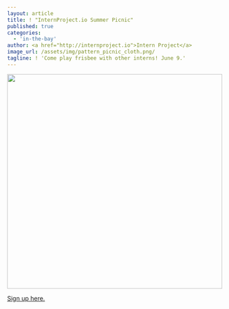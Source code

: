 ```yaml
---
layout: article
title: ! "InternProject.io Summer Picnic"
published: true
categories:
  - 'in-the-bay'
author: <a href="http://internproject.io">Intern Project</a>
image_url: /assets/img/pattern_picnic_cloth.png/
tagline: ! 'Come play frisbee with other interns! June 9.'
---
```


<img src = 'https://fbcdn-sphotos-h-a.akamaihd.net/hphotos-ak-frc1/600762_173016016192170_1589268977_n.jpg' width = '500px'/>

[Sign up here.](http://internproject.io/picnic)

